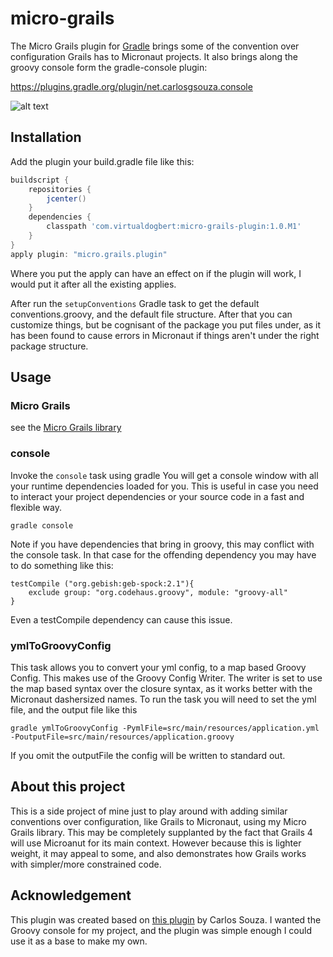 micro-grails
============
The Micro Grails plugin for [Gradle](http://www.gradle.org/)  brings some of the convention over configuration Grails has to Micronaut projects. 
It also brings along the groovy console form the gradle-console plugin:

https://plugins.gradle.org/plugin/net.carlosgsouza.console

![alt text](readme-files/groovy_console.png "Groovy Console")


## Installation
Add the plugin your build.gradle file like this:

```groovy
buildscript {
    repositories {
        jcenter()
    }
    dependencies {
        classpath 'com.virtualdogbert:micro-grails-plugin:1.0.M1'
    }
}
apply plugin: "micro.grails.plugin"
```
Where you put the apply can have an effect on if the plugin will work, I would put it after all the existing applies.

After run the `setupConventions` Gradle task to get the default conventions.groovy, and the default file structure. After that you can customize things,
but be cognisant of the package you put files under, as it has been found to  cause errors in Micronaut if things aren't under the right package structure.

## Usage

### Micro Grails
see the [Micro Grails library](https://github.com/virtualdogbert/micro-grails/) 

### console
Invoke the <code>console</code> task using gradle
You will get a console window with all your runtime dependencies loaded for you. This is useful in case you need to interact your project dependencies or your source code in a fast and flexible way.

```
gradle console
```

Note if you have dependencies that bring in groovy, this may conflict with the console task. In that case for the offending dependency you may have to do something like this:

```
testCompile ("org.gebish:geb-spock:2.1"){
    exclude group: "org.codehaus.groovy", module: "groovy-all"
}
```

Even a testCompile dependency can cause this issue.

### ymlToGroovyConfig
This task allows you to convert your yml config, to a map based Groovy Config. This makes use of the Groovy Config Writer. The writer is
set to use the map based syntax over the closure syntax, as it works better with the Micronaut dashersized names. To run the task you will
need to set the yml file, and the output file like this

```
gradle ymlToGroovyConfig -PymlFile=src/main/resources/application.yml -PoutputFile=src/main/resources/application.groovy
```

If you omit the outputFile the config will be written to standard out.


## About this project
This is a side project of mine just to play around with adding similar conventions over configuration, like Grails to Micronaut, using my 
Micro Grails library. This may be completely supplanted by the fact that Grails 4 will use Microanut for its main context. However because this
is lighter weight, it may appeal to some, and also demonstrates how Grails works with simpler/more constrained code.
 
## Acknowledgement
This plugin was created based on [this plugin](https://plugins.gradle.org/plugin/net.carlosgsouza.console) by Carlos Souza. I wanted the Groovy
console for my project, and the plugin was simple enough I could use it as a base to make my own.
